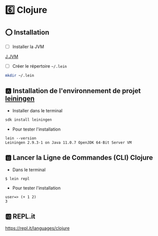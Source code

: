 # :six: Clojure


## :o: Installation 

- [ ] Installer la JVM

[J.JVM](../J.JVM)

- [ ] Créer le répertoire `~/.lein`

```sh
mkdir ~/.lein
```

## :a: Installation de l'environnement de projet [leiningen](https://leiningen.org)

* Installer dans le terminal

```sh
sdk install leiningen
```


* Pour tester l'installation

```
lein --version 
Leiningen 2.9.3-1 on Java 11.0.7 OpenJDK 64-Bit Server VM
```

## :b: Lancer la Ligne de Commandes (CLI) Clojure 

* Dans le terminal

```
$ lein repl
```


* Pour tester l'installation

```
user=> (+ 1 2)
3
```

## :ab: REPL.it

https://repl.it/languages/clojure



